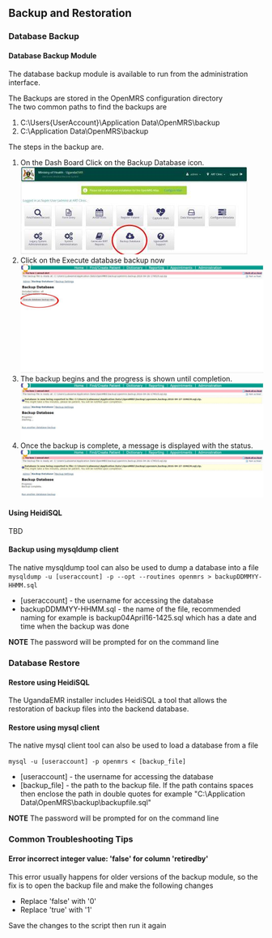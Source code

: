 ## Backup and Restoration

### Database Backup

#### Database Backup Module

The database backup module is available to run from the administration interface.

The Backups are stored in the OpenMRS configuration directory  
The two common paths to find the backups are  
1. C:\Users{UserAccount}\Application Data\OpenMRS\backup  
2. C:\Application Data\OpenMRS\backup

The steps in the backup are.  
1. On the Dash Board Click on the Backup Database icon.  
![Dash Board backup button](images/backup/backup1.0.jpg)  
2. Click on the Execute database backup now  
![](images/backup/backup2.jpg)  
3. The backup begins and the progress is shown until completion.  
![Backup in progress](images/backup/backup3.jpg)  
4. Once the backup is complete, a message is displayed with the status.  
![Backup complete](images/backup/backup4.jpg)

#### Using HeidiSQL

TBD

#### Backup using mysqldump client

The native mysqldump tool can also be used to dump a database into a file   
`mysqldump -u [useraccount] -p --opt --routines openmrs > backupDDMMYY-HHMM.sql`

* \[useraccount\] - the username for accessing the database
* backupDDMMYY-HHMM.sql - the name of the file, recommended naming for example is backup04April16-1425.sql which has a date and time when the backup was done

**NOTE** The password will be prompted for on the command line

### Database Restore

#### Restore using HeidiSQL

The UgandaEMR installer includes HeidiSQL a tool that allows the restoration of backup files into the backend database.

#### Restore using mysql client

The native mysql client tool can also be used to load a database from a file

`mysql -u [useraccount] -p openmrs < [backup_file]`

* \[useraccount\] - the username for accessing the database
* \[backup\_file\] - the path to the backup file. If the path contains spaces then enclose the path in double quotes for example "C:\Application Data\OpenMRS\backup\backupfile.sql"

**NOTE** The password will be prompted for on the command line

### Common Troubleshooting Tips

#### Error incorrect integer value: 'false' for column 'retiredby'

This error usually happens for older versions of the backup module, so the fix is to open the backup file and make the following changes

* Replace 'false' with '0'
* Replace 'true' with '1'

Save the changes to the script then run it again

